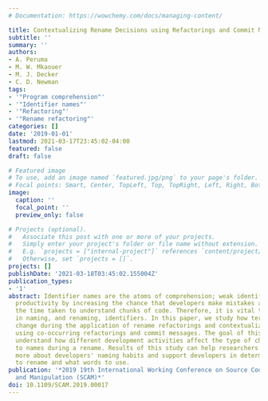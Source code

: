 ```yaml
---
# Documentation: https://wowchemy.com/docs/managing-content/

title: Contextualizing Rename Decisions using Refactorings and Commit Messages
subtitle: ''
summary: ''
authors:
- A. Peruma
- M. W. Mkaouer
- M. J. Decker
- C. D. Newman
tags:
- '"Program comprehension"'
- '"Identifier names"'
- '"Refactoring"'
- '"Rename refactoring"'
categories: []
date: '2019-01-01'
lastmod: 2021-03-17T23:45:02-04:00
featured: false
draft: false

# Featured image
# To use, add an image named `featured.jpg/png` to your page's folder.
# Focal points: Smart, Center, TopLeft, Top, TopRight, Left, Right, BottomLeft, Bottom, BottomRight.
image:
  caption: ''
  focal_point: ''
  preview_only: false

# Projects (optional).
#   Associate this post with one or more of your projects.
#   Simply enter your project's folder or file name without extension.
#   E.g. `projects = ["internal-project"]` references `content/project/deep-learning/index.md`.
#   Otherwise, set `projects = []`.
projects: []
publishDate: '2021-03-18T03:45:02.155004Z'
publication_types:
- '1'
abstract: Identifier names are the atoms of comprehension; weak identifier names decrease
  productivity by increasing the chance that developers make mistakes and increasing
  the time taken to understand chunks of code. Therefore, it is vital to support developers
  in naming, and renaming, identifiers. In this paper, we study how terms in an identifier
  change during the application of rename refactorings and contextualize these changes
  using co-occurring refactorings and commit messages. The goal of this work is to
  understand how different development activities affect the type of changes applied
  to names during a rename. Results of this study can help researchers understand
  more about developers' naming habits and support developers in determining when
  to rename and what words to use.
publication: '*2019 19th International Working Conference on Source Code Analysis
  and Manipulation (SCAM)*'
doi: 10.1109/SCAM.2019.00017
---
```

